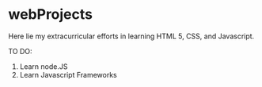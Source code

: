 # webProjects

Here lie my extracurricular efforts in learning HTML 5, CSS, and Javascript.

TO DO:
1. Learn node.JS
2. Learn Javascript Frameworks 
